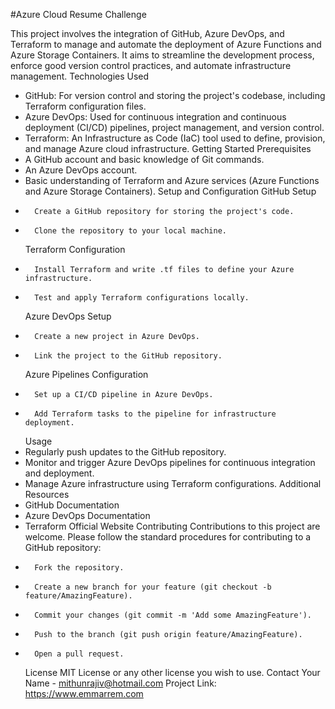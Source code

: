 #Azure Cloud Resume Challenge

This project involves the integration of GitHub, Azure DevOps, and Terraform to manage and automate the deployment of Azure Functions and Azure Storage Containers. It aims to streamline the development process, enforce good version control practices, and automate infrastructure management.
Technologies Used

- GitHub: For version control and storing the project's codebase, including Terraform configuration files.
- Azure DevOps: Used for continuous integration and continuous deployment (CI/CD) pipelines, project management, and version control.
- Terraform: An Infrastructure as Code (IaC) tool used to define, provision, and manage Azure cloud infrastructure.
  Getting Started
  Prerequisites
- A GitHub account and basic knowledge of Git commands.
- An Azure DevOps account.
- Basic understanding of Terraform and Azure services (Azure Functions and Azure Storage Containers).
  Setup and Configuration
  GitHub Setup
-     	Create a GitHub repository for storing the project's code.
-     	Clone the repository to your local machine.
  Terraform Configuration
-     	Install Terraform and write .tf files to define your Azure infrastructure.
-     	Test and apply Terraform configurations locally.
  Azure DevOps Setup
-     	Create a new project in Azure DevOps.
-     	Link the project to the GitHub repository.
  Azure Pipelines Configuration
-     	Set up a CI/CD pipeline in Azure DevOps.
-     	Add Terraform tasks to the pipeline for infrastructure deployment.
  Usage
- Regularly push updates to the GitHub repository.
- Monitor and trigger Azure DevOps pipelines for continuous integration and deployment.
- Manage Azure infrastructure using Terraform configurations.
  Additional Resources
- GitHub Documentation
- Azure DevOps Documentation
- Terraform Official Website
  Contributing
  Contributions to this project are welcome. Please follow the standard procedures for contributing to a GitHub repository:
-     	Fork the repository.
-     	Create a new branch for your feature (git checkout -b feature/AmazingFeature).
-     	Commit your changes (git commit -m 'Add some AmazingFeature').
-     	Push to the branch (git push origin feature/AmazingFeature).
-     	Open a pull request.
  License
  MIT License or any other license you wish to use.
  Contact
  Your Name - mithunrajiv@hotmail.com
  Project Link: https://www.emmarrem.com
